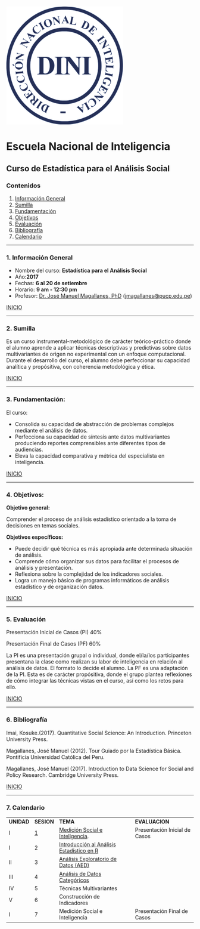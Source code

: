 ![Alt text](logo.png)

# Escuela Nacional de Inteligencia
## Curso de Estadística para el Análisis Social

<a id='beginning'></a>
### Contenidos
1. [Información General](#part1) 
2. [Sumilla](#part2) 
3. [Fundamentación](#part3) 
4. [Objetivos](#part4)  
5. [Evaluación](#part5)
6. [Bibliografía](#part6)
7. [Calendario](#part7)

____
<a id='part1'></a>
### 1. Información General


* Nombre del curso: **Estadística para el Análisis Social**
* Año:**2017**
* Fechas: **6 al 20 de setiembre**
* Horario: **9 am - 12:30 pm**
* Profesor:  <a href="http://www.pucp.edu.pe/profesor/jose-manuel-magallanes/" target="_blank">Dr. José Manuel Magallanes, PhD</a> ([jmagallanes@pucp.edu.pe](mailto:jmagallanes@pucp.edu.pe))

[INICIO](#beginning)


____
<a id='part2'></a>

### 2. Sumilla

Es un curso instrumental-metodológico de carácter teórico-práctico donde el alumno aprende a aplicar técnicas descriptivas y predictivas sobre datos multivariantes de origen no experimental con un enfoque computacional. Durante el desarrollo del curso, el alumno debe perfeccionar su capacidad analítica y propósitiva, con coherencia metodológica y ética.


[INICIO](#beginning)
____

<a id='part3'></a>

### 3. Fundamentación:

 
El curso:

* Consolida su capacidad de abstracción de problemas complejos mediante el análisis de datos.
* Perfecciona su capacidad de síntesis ante datos multivariantes produciendo reportes comprensibles ante diferentes tipos de audiencias.
* Eleva la capacidad comparativa y métrica del especialista en inteligencia.


[INICIO](#beginning)
____
<a id='part4'></a>

### 4. Objetivos:

**Objetivo general:**

Comprender el proceso de análisis estadístico orientado a la toma de decisiones en temas sociales.

**Objetivos específicos:**

* Puede decidir qué técnica es más apropiada ante determinada situación de análisis.
* Comprende cómo organizar sus datos para facilitar el procesos de análisis y presentación.
* Reflexiona sobre la complejidad de los indicadores sociales.
* Logra un manejo básico de programas informáticos de análisis estadístico y de organización datos.

[INICIO](#beginning)

____
<a id='part5'></a>


### 5. Evaluación

Presentación Inicial de Casos (PI)	40%

Presentación Final	 de Casos (PF)	60%

La PI es una presentación grupal o individual, donde el/la/los participantes presentana la clase como realizan su labor de inteligencia en relación al análisis de datos. El formato lo decide el alumno. La PF es una adaptación de la PI. Esta es de carácter propósitiva, donde el grupo plantea reflexiones de cómo integrar las técnicas vistas en el curso, así como los retos para ello.


[INICIO](#beginning)
____
<a id='part6'></a>


### 6. Bibliografía 

Imai, Kosuke.(2017). Quantitative Social Science: An Introduction. Princeton University Press.

Magallanes, José Manuel (2012). Tour Guiado por la Estadística Básica. Pontificia Universidad Católica del Peru.

Magallanes, José Manuel (2017). Introduction to Data Science for Social and Policy Research. Cambridge University Press.

[INICIO](#beginning)


____
<a id='part7'></a>

### 7. Calendario

<table>
  <tr>
    <td><b>UNIDAD</b></td>
    <td colspan="1"><b><center>SESION</center></b></td>
    <td><b>TEMA</b></td>
    <td><b>EVALUACION</b></td> </tr>
 
  <tr>
 	<td>I</td>
 	<td><a href="https://docs.google.com/presentation/d/1DizRUN2SA8_hqtz82JGFyEj06TZc4mDTKXWoQauY3ao/edit?usp=sharing" target="_blank">1</a></td>	
 	<td colspan="1"><a href="https://www.mindmeister.com/es/946288752?t=Xx3b0X4W65" target="_blank">Medición Social e Inteligencia</a>.</td>
 	<td>Presentación Inicial de Casos</td>
 </tr>
  <tr>
 	<td>I</td>
 	<td>2</td>
<td colspan="1"><a href="https://rawgit.com/InteligenciaPeru/Estadistica/master/sesion2IntroR.html" target="_blank">Introducción al Análisis Estadístico en R</a></td>
<td> </td>
 </tr>
 
  <tr>
 	<td>II</td>
 	<td>3</td>
 	<td colspan="1"><a href="https://rawgit.com/InteligenciaPeru/Estadistica/master/sesion3_AED.html" target="_blank">Análisis Exploratorio de Datos (AED)</a></td>
 	<td> </td>
 </tr>
  <tr>
 	<td>III</td>
 	<td>4</td>
 	<td colspan="1"><a href="https://rawgit.com/InteligenciaPeru/Estadistica/master/sesion4_CDA.html" target="_blank">Análisis de Datos Categóricos</a></td>
 	<td></td>
 </tr>
  <tr>
 	<td>IV</td>
 	<td>5</td>
 	<td colspan="1">Técnicas Multivariantes</td>
 	<td></td>
 </tr>
  <tr>
 	<td>V</td>
 	<td>6</td>
 	<td colspan="1">Construcción de Indicadores</td>
 	<td> </td>
 </tr>
  <tr>
 	<td>I</td>
 	<td>7</td>
 	<td colspan="1">Medición Social e Inteligencia</td>
 	<td>Presentación Final de Casos</td>
 </tr>
 


 
 
      
</table>